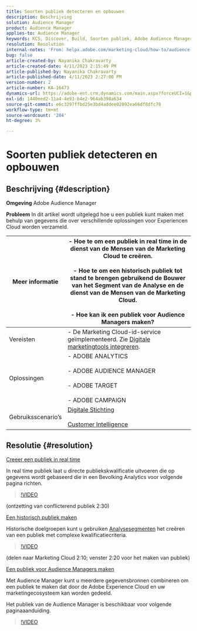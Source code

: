 ```yaml
---
title: Soorten publiek detecteren en opbouwen
description: Beschrijving
solution: Audience Manager
product: Audience Manager
applies-to: Audience Manager
keywords: KCS, Discover, Build, Soorten publiek, Adobe Audience Manager, Hoe kan ik
resolution: Resolution
internal-notes: 'From: helpx.adobe.com/marketing-cloud/how-to/audience-discovery.html'
bug: false
article-created-by: Nayanika Chakravarty
article-created-date: 4/11/2023 2:15:49 PM
article-published-by: Nayanika Chakravarty
article-published-date: 4/11/2023 2:27:00 PM
version-number: 2
article-number: KA-16473
dynamics-url: https://adobe-ent.crm.dynamics.com/main.aspx?forceUCI=1&pagetype=entityrecord&etn=knowledgearticle&id=86a97157-73d8-ed11-a7c7-6045bd006a22
exl-id: 1440eed2-11a4-4e93-b4e2-964ab398a634
source-git-commit: e6c3297ffbd25e3bd4addee02092ea66df8dfc70
workflow-type: tm+mt
source-wordcount: '204'
ht-degree: 3%

---
```


# Soorten publiek detecteren en opbouwen

## Beschrijving {#description}


<b>Omgeving</b>
Adobe Audience Manager

<b>Probleem</b>
In dit artikel wordt uitgelegd hoe u een publiek kunt maken met behulp van gegevens die over verschillende oplossingen voor Experiencen Cloud worden verzameld.


| Meer informatie | - Hoe te om een publiek in real time in de dienst van de Mensen van de Marketing Cloud te creëren.<br><br>- Hoe te om een historisch publiek tot stand te brengen gebruikend de Bouwer van het Segment van de Analyse en de dienst van de Mensen van de Marketing Cloud.<br><br>- Hoe kan ik een publiek voor Audience Managers maken? |
| --- | --- |
| Vereisten | - De Marketing Cloud-id-service geïmplementeerd. Zie [Digitale marketingtools integreren](https://experienceleague.adobe.com/docs/experience-manager-learn/sites/integrations/experience-platform-data-collection-tags/overview.html). |
| Oplossingen | - ADOBE ANALYTICS<br><br>- ADOBE AUDIENCE MANAGER<br><br>- ADOBE TARGET<br><br>- ADOBE CAMPAIGN |
| Gebruiksscenario’s | [Digitale Stichting](https://helpx.adobe.com/marketing-cloud/how-to/digital-foundation.html)<br><br>[Customer Intelligence](https://experienceleague.adobe.com/docs/experience-platform/profile/ui/user-guide.html) |





## Resolutie {#resolution}


<u>Creeer een publiek in real time</u>

In real time publiek laat u directe publiekskwalificatie uitvoeren die op gegevens wordt gebaseerd die in een Bevolking Analytics voor volgende pagina richten.




>[!VIDEO](https://video.tv.adobe.com/v/17804t1/)



(ontzetting van conflicterend publiek 2:30)



<u>Een historisch publiek maken</u>

Historische doelgroepen kunt u gebruiken [Analysesegmenten](https://experienceleague.adobe.com/docs/analytics/components/segmentation/seg-home.html?lang=en) het creëren van een publiek met complexe kwalificatiecriteria.




>[!VIDEO](https://video.tv.adobe.com/v/17805/)



(delen naar Marketing Cloud 2:10; venster 2:20 voor het maken van publiek)

<u>Een publiek voor Audience Managers maken</u>

Met Audience Manager kunt u meerdere gegevensbronnen combineren om een publiek te maken dat door de Adobe Experience Cloud en uw marketingecosysteem kan worden gedeeld.

Het publiek van de Audience Manager is beschikbaar voor volgende paginaaanduiding.




>[!VIDEO](https://video.tv.adobe.com/v/18113t1/)
